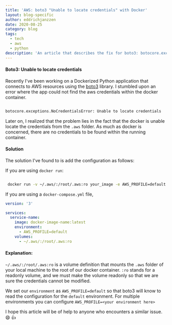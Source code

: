 ```yaml
---
title: 'AWS: boto3 "Unable to locate credentials" with Docker'
layout: blog-specific
author: eddrichjanzzen
date: 2020-08-25
category: blog
tags:
  - tech
  - aws
  - python
description: 'An article that describes the fix for boto3: botocore.exceptions.NoCredentialsError Unable to locate credentials with Docker images.'
---
```


#### Boto3: Unable to locate credentials

Recently I've been working on a Dockerized Python application that connects to AWS resources using the [boto3](https://pypi.org/project/boto3) library. I stumbled upon an error where the app could not find the aws credentials within the docker container.

```bash

botocore.exceptions.NoCredentialsError: Unable to locate credentials

```

Later on, I realized that the problem lies in the fact that the docker is unable locate the credentials from the `.aws` folder. As much as docker is concerned, there are no credentials to be found within the running container.

#### Solution

The solution I've found to is add the configuration as follows:

If you are using `docker run`:

```bash

 docker run -v ~/.aws/:/root/.aws:ro your_image -e AWS_PROFILE=default

```

If you are using a `docker-compose.yml` file,

```yaml
version: '3'

services:
  service-name:
    image: docker-image-name:latest
    environment:
      - AWS_PROFILE=default
    volumes:
      - ~/.aws/:/root/.aws:ro
```

#### Explanation:

`~/.aws/:/root/.aws:ro` is a volume definition that mounts the `.aws` folder of your local machine to the root of our docker container. `:ro` stands for a readonly volume, and we must make the volume readonly so that we are sure the credentials cannot be modified.

We set our `environment` as `AWS_PROFILE=default` so that boto3 will know to read the configuration for the `default` environment. For multiple environments you can configure `AWS_PROFILE=<your environment here>`

I hope this article will be of help to anyone who encounters a similar issue. :smile: :thumbsup:
